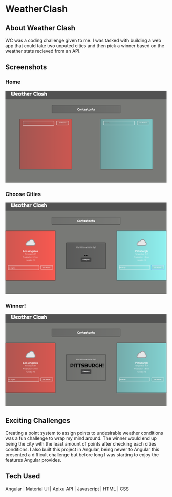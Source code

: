 # WeatherClash

## About Weather Clash
WC was a coding challenge given to me. I was tasked with building a web app that could take two unputed cities and then pick a winner based on the weather stats recieved from an API. 


## Screenshots
### Home
![Home](/wchome.png)
### Choose Cities
![Cities](/wccities.png)
### Winner!
![Winner](/wcwinner.png)


## Exciting Challenges
Creating a point system to assign points to undesirable weather conditions was a fun challenge to wrap my mind around. The winner would end up being the city with the least amount of points after checking each cities conditions. I also built this project in Angular, being newer to Angular this presented a difficult challenge but before long I was starting to enjoy the features Angular provides. 

## Tech Used
Angular | Material UI | Apixu API | Javascript | HTML | CSS





